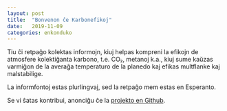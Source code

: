 ```yaml
---
layout: post
title:  "Bonvenon ĉe Karbonefikoj"
date:   2019-11-09
categories: enkonduko
---
```


Tiu ĉi retpaĝo kolektas informojn, kiuj helpas kompreni la efikojn de atmosfere kolektiĝanta karbono,
t.e. CO₂, metanoj k.a., kiuj sume kaŭzas varmiĝon de la averaĝa temperaturo de la planedo kaj
efikas multflanke kaj malstabilige.

La informfontoj estas plurlingvaj, sed la retpaĝo mem estas en Esperanto.

Se vi ŝatas kontribui, anonciĝu ĉe la [projekto en Github](https://github.com/karbon-efikoj/karbon-efikoj.github.io).

